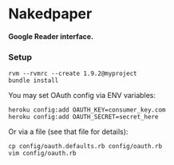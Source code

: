 # Nakedpaper
#### Google Reader interface.

### Setup

    rvm --rvmrc --create 1.9.2@myproject
    bundle install

You may set OAuth config via ENV variables:

    heroku config:add OAUTH_KEY=consumer_key.com
    heroku config:add OAUTH_SECRET=secret_here

Or via a file (see that file for details):

    cp config/oauth.defaults.rb config/oauth.rb
    vim config/oauth.rb

